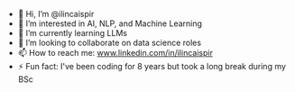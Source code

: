 - 👋 Hi, I’m @ilincaispir
- 👀 I’m interested in AI, NLP, and Machine Learning
- 🌱 I’m currently learning LLMs
- 💞️ I’m looking to collaborate on data science roles
- 📫 How to reach me: www.linkedin.com/in/ilincaispir   
- ⚡ Fun fact: I've been coding for 8 years but took a long break during my BSc

<!---
ilincaispir/ilincaispir is a ✨ special ✨ repository because its `README.md` (this file) appears on your GitHub profile.
You can click the Preview link to take a look at your changes.
--->

